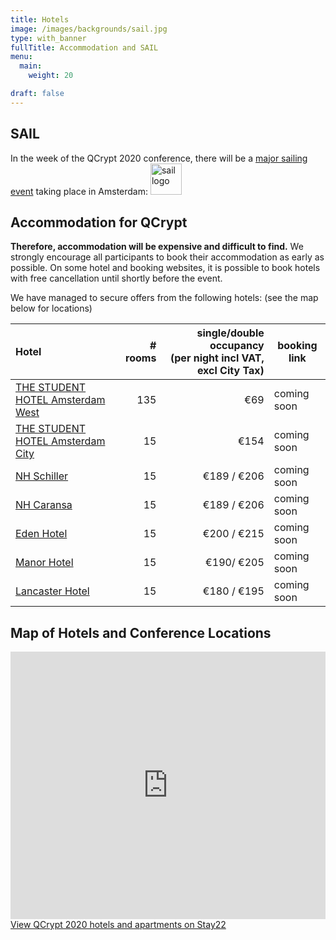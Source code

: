 ```yaml
---
title: Hotels
image: /images/backgrounds/sail.jpg
type: with_banner
fullTitle: Accommodation and SAIL
menu:
  main:
    weight: 20

draft: false
---
```


## SAIL
In the week of the QCrypt 2020 conference, there will be a [major sailing event](https://en.wikipedia.org/wiki/SAIL_Amsterdam) taking place in Amsterdam:
<a href="https://www.sail.nl/" target="_blank">
<img src="/images/logos/sail.png" alt="sail logo" height="50"/>
</a>

## Accommodation for QCrypt
**Therefore, accommodation will be expensive and difficult to find.**
We strongly encourage all participants to book their accommodation as early as possible. On some hotel and booking websites, it is possible to book hotels with free cancellation until shortly before the event.

We have managed to secure offers from the following hotels:
(see the map below for locations)

| Hotel | # rooms| single/double occupancy <br> (per night incl VAT, excl City Tax) | booking link|
|:----|---:|---:|---|
|<a href="https://www.thestudenthotel.com/amsterdam-west/hotel/" target="_blank">THE STUDENT HOTEL Amsterdam West</a> | 135 | €69 | coming soon |
|<a href="https://www.thestudenthotel.com/amsterdam-city/" target="_blank">THE STUDENT HOTEL Amsterdam City</a> | 15 | €154 | coming soon |
|<a href="https://www.nh-hotels.nl/hotel/nh-amsterdam-schiller" target="_blank">NH Schiller</a> | 15 | €189 / €206| coming soon |
|<a href="https://www.nh-hotels.nl/hotel/nh-amsterdam-caransa" target="_blank">NH Caransa</a> | 15 | €189 / €206| coming soon |
|<a href="https://www.edenhotelamsterdam.com/en/" target="_blank">Eden Hotel</a> | 15 | €200 / €215 | coming soon |
|<a href="https://www.themanorhotelamsterdam.com/en/" target="_blank">Manor Hotel</a> | 15 | €190/ €205 | coming soon |
|<a href="https://www.thelancasterhotelamsterdam.com/en/" target="_blank">Lancaster Hotel</a> | 15 | €180 / €195 | coming soon |


## Map of Hotels and Conference Locations
<iframe id="stay22-widget" width="100%" height="428" src="https://www.stay22.com/embed/qcrypt-2020?checkin=08%2F09%2F2020&checkout=08%2F14%2F2020&adults=1&children=0&infants=0&rooms=1&minstarrating=&minguestrating=&min=0&max=1000&showhotels=false&showairbnbs=false&showothers=false&nelat=52.38345819757866&nelng=4.967708587646484&swlat=52.34509293172709&swlng=4.856128692626954&zoom=13" frameborder="0">
</iframe> <div><a href="https://www.stay22.com/events/qcrypt-2020" target="_blank">View QCrypt 2020 hotels and apartments on Stay22</a></div>
